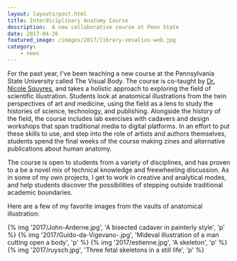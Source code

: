 ```yaml
---
layout: layouts/post.html
title: Interdiciplinary Anatomy Course
description:  A new collaborative course at Penn State
date: 2017-04-26
featured_image: /images/2017/library-vesalius-web.jpg
category: 
    - news
---
```


For the past year, I've been teaching a new course at the Pennsylvania State University called The Visual Body. The course is co-taught by [Dr. Nicole Squyres](https://twitter.com/nsquyres), and takes a holistic approach to exploring the field of scientific illustration. Students look at anatomical illustrations from the twin perspectives of art and medicine, using the field as a lens to study the histories of science, technology, and publishing. Alongside the history of the field, the course includes lab exercises with cadavers and design workshops that span traditional media to digital platforms. In an effort to put these skills to use, and step into the role of artists and authors themselves, students spend the final weeks of the course making zines and alternative publications about human anatomy.

The course is open to students from a variety of disciplines, and has proven to a be a novel mix of technical knowledge and freewheeling discussion. As in some of my own projects, I get to work in creative and analytical modes, and help students discover the possibilities of stepping outside traditional academic boundaries.

Here are a few of my favorite images from the vaults of anatomical illustration:

<div class="gallery">
	{% img '2017/John-Arderne.jpg', 'A bisected cadaver in painterly style', 'p' %}
	{% img '2017/Guido-da-Vigevano-.jpg', 'Mideval illustration of a man cutting open a body', 'p' %}
	{% img '2017/estienne.jpg', 'A skeleton', 'p' %}
    {% img '2017/ruysch.jpg', 'Three fetal skeletons in a still life', 'p' %}
</div>

    

